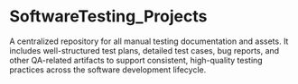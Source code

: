 # SoftwareTesting_Projects
A centralized repository for all manual testing documentation and assets. It includes well-structured test plans, detailed test cases, bug reports, and other QA-related artifacts to support consistent, high-quality testing practices across the software development lifecycle.
